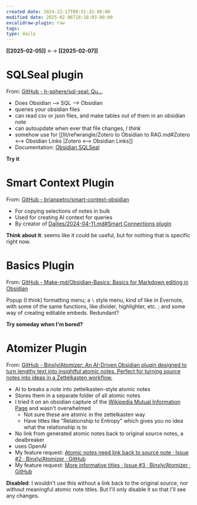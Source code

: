 ```yaml
---
created date: 2024-12-17T08:51:31-08:00
modified date: 2025-02-06T18:18:03-08:00
excalidraw-plugin: raw
tags: 
type: daily
---
```

**[[2025-02-05]]** ←→ **[[2025-02-07]]**

# SQLSeal plugin
From: [GitHub - h-sphere/sql-seal: Qu...](https://github.com/h-sphere/sql-seal)

- Does Obsidian --> SQL --> Obsidian
- queries your obsidian files
- can read csv or json files, and make tables out of them in an obsidian note
- can autoupdate when ever that file changes, *I think*
- somehow use for [[lit/refwrangle/Zotero to Obsidian to RAG.md#Zotero <--> Obsidian Links |Zotero <--> Obsidian Links]]
- Documentation: [Obsidian SQLSeal](https://hypersphere.blog/sql-seal/)

**Try it**
# Smart Context Plugin
From: [GitHub - brianpetro/smart-context-obsidian](https://github.com/brianpetro/smart-context-obsidian)
- For copying selections of notes in bulk
- Used for creating AI context for queries
- By creator of [Dailies/2024-04-11.md#Smart Connections plugin ](<Dailies/2024-04-11.md#Smart Connections plugin >)

**Think about it**: seems like it could be useful, but for nothing that is specific right now.

# Basics Plugin
From: [GitHub - Make-md/Obsidian-Basics: Basics for Markdown editing in Obsidian](https://github.com/Make-md/Obsidian-Basics)

Popup (I think) formatting menu; a `\` style menu, kind of like in Evernote, with some of the same functions, like divider, highlighter, etc. ; and some way of creating editable embeds.  Redundant?

**Try someday when I'm bored?**

# Atomizer Plugin
From: [GitHub - Binxly/Atomizer: An AI-Driven Obsidian plugin designed to turn lengthy text into insightful atomic notes. Perfect for turning source notes into ideas in a Zettelkasten workflow.](https://github.com/binxly/atomizer)

- AI to breaks a note into zettelkasten-style atomic notes
- Stores them in a separate folder of all atomic notes
- I tried it on an obsidian capture of the [Wikipedia Mutual Information Page](https://en.wikipedia.org/wiki/Mutual_information) and wasn't overwhelmed
	- Not sure these are atomic in the zettelkasten way
	- Have titles like "Relationship to Entropy" which gives you no idea what the relationship is to
- No link from generated atomic notes back to original source notes, a dealbreaker
- uses OpenAI
- My feature request: [Atomic notes need link back to source note · Issue #2 · Binxly/Atomizer · GitHub](https://github.com/Binxly/Atomizer/issues/2)
- My feature request: [More informative titles · Issue #3 · Binxly/Atomizer · GitHub](https://github.com/Binxly/Atomizer/issues/3)

**Disabled**: I wouldn't use this without a link back to the original source, nor without meaningful atomic note titles.  But I'll only disable it so that I'll see any changes.